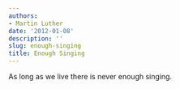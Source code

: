 ```yaml
---
authors:
- Martin Luther
date: '2012-01-08'
description: ''
slug: enough-singing
title: Enough Singing
---
```

As long as we live there is never enough singing.



